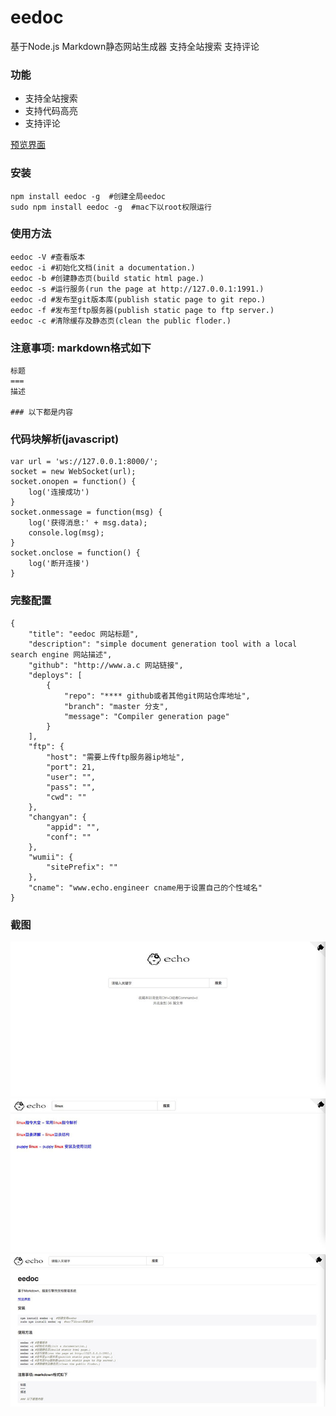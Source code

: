 eedoc
===
基于Node.js Markdown静态网站生成器 支持全站搜索 支持评论

### 功能
- 支持全站搜索
- 支持代码高亮
- 支持评论

[预览界面](https://pluckypan.github.io)

### 安装
```
npm install eedoc -g  #创建全局eedoc
sudo npm install eedoc -g  #mac下以root权限运行
```

### 使用方法
```
eedoc -V #查看版本
eedoc -i #初始化文档(init a documentation.)
eedoc -b #创建静态页(build static html page.)
eedoc -s #运行服务(run the page at http://127.0.0.1:1991.)
eedoc -d #发布至git版本库(publish static page to git repo.)
eedoc -f #发布至ftp服务器(publish static page to ftp server.)
eedoc -c #清除缓存及静态页(clean the public floder.)
```

### 注意事项: markdown格式如下
```
标题
===
描述

### 以下都是内容
```

### 代码块解析(javascript)
```
var url = 'ws://127.0.0.1:8000/';
socket = new WebSocket(url);
socket.onopen = function() {
    log('连接成功')
}
socket.onmessage = function(msg) {
    log('获得消息:' + msg.data);
    console.log(msg);
}
socket.onclose = function() {
    log('断开连接')
}
```

### 完整配置
```
{
	"title": "eedoc 网站标题",
	"description": "simple document generation tool with a local search engine 网站描述",
	"github": "http://www.a.c 网站链接",
	"deploys": [
		{
			"repo": "**** github或者其他git网站仓库地址",
			"branch": "master 分支",
			"message": "Compiler generation page"
		}
	],
	"ftp": {
		"host": "需要上传ftp服务器ip地址",
		"port": 21,
		"user": "",
		"pass": "",
		"cwd": ""
	},
	"changyan": {
		"appid": "",
		"conf": ""
	},
	"wumii": {
		"sitePrefix": ""
	},
	"cname": "www.echo.engineer cname用于设置自己的个性域名"
}
```

### 截图
![主界面](https://raw.githubusercontent.com/Pluckypan/eedoc/master/screenshoot/main_thumb.jpg)
![搜索](https://raw.githubusercontent.com/Pluckypan/eedoc/master/screenshoot/search_thumb.jpg)
![文章详情页](https://raw.githubusercontent.com/Pluckypan/eedoc/master/screenshoot/article_thumb.jpg)
